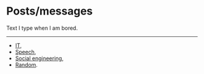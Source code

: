 # Posts/messages

Text I type when I am bored.

---

* [IT](it),
* [Speech](spk),
* [Social engineering](se),
* [Random](r).
